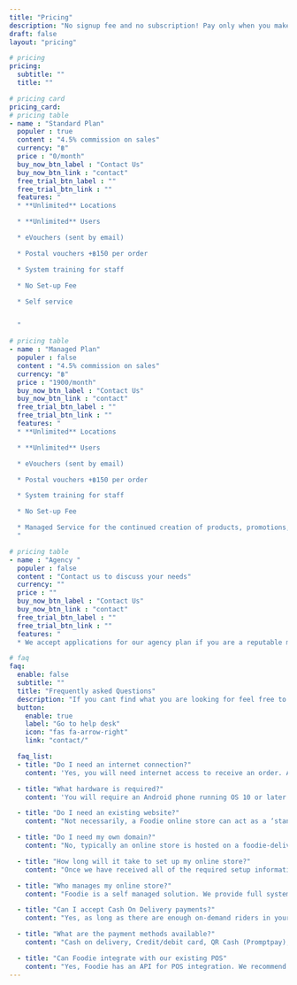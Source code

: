 ```yaml
---
title: "Pricing"
description: "No signup fee and no subscription! Pay only when you make a sale."
draft: false
layout: "pricing"

# pricing
pricing:
  subtitle: ""
  title: ""

# pricing card
pricing_card:
# pricing table
- name : "Standard Plan"
  populer : true
  content : "4.5% commission on sales"
  currency: "฿"
  price : "0/month"
  buy_now_btn_label : "Contact Us"
  buy_now_btn_link : "contact"
  free_trial_btn_label : ""
  free_trial_btn_link : ""
  features: "
  * **Unlimited** Locations

  * **Unlimited** Users

  * eVouchers (sent by email)

  * Postal vouchers +฿150 per order

  * System training for staff

  * No Set-up Fee

  * Self service


  "

# pricing table
- name : "Managed Plan"
  populer : false
  content : "4.5% commission on sales"
  currency: "฿"
  price : "1900/month"
  buy_now_btn_label : "Contact Us"
  buy_now_btn_link : "contact"
  free_trial_btn_label : ""
  free_trial_btn_link : ""
  features: "
  * **Unlimited** Locations

  * **Unlimited** Users

  * eVouchers (sent by email)

  * Postal vouchers +฿150 per order

  * System training for staff

  * No Set-up Fee

  * Managed Service for the continued creation of products, promotions, add-ons and exporting reports.
  "

# pricing table
- name : "Agency "
  populer : false
  content : "Contact us to discuss your needs"
  currency: ""
  price : ""
  buy_now_btn_label : "Contact Us"
  buy_now_btn_link : "contact"
  free_trial_btn_label : ""
  free_trial_btn_link : ""
  features: "
  * We accept applications for our agency plan if you are a reputable marketing agency specializing in the F&B, Travel, Health & Wellness or Leisure sectors in Thailand and would like to resell Voucherstore to your valued clients."

# faq
faq:
  enable: false
  subtitle: ""
  title: "Frequently asked Questions"
  description: "If you cant find what you are looking for feel free to reach out or visit our comprehensive help desk."
  button:
    enable: true
    label: "Go to help desk"
    icon: "fas fa-arrow-right"
    link: "contact/"

  faq_list:
  - title: "Do I need an internet connection?"
    content: 'Yes, you will need internet access to receive an order. A 4G sim card is suitable for the Foodie store app but wifi is preferable.'

  - title: "What hardware is required?"
    content: 'You will require an Android phone running OS 10 or later for each branch registered with Foodie.'

  - title: "Do I need an existing website?"
    content: "Not necessarily, a Foodie online store can act as a ‘standalone’ website. If you do have a website it is easy to add an ‘order here’ button linked to your online store."

  - title: "Do I need my own domain?"
    content: "No, typically an online store is hosted on a foodie-delivery.com sub-domain."

  - title: "How long will it take to set up my online store?"
    content: "Once we have received all of the required setup information, we can usually have your online store up and running within 72 hours."

  - title: "Who manages my online store?"
    content: "Foodie is a self managed solution. We provide full system training prior to your store going live and unlimited support for the duration of the agreement."

  - title: "Can I accept Cash On Delivery payments?"
    content: "Yes, as long as there are enough on-demand riders in your vicinity who handle cash orders. Online payments are always the easier, more preferred option for the majority of riders."

  - title: "What are the payment methods available?"
    content: "Cash on delivery, Credit/debit card, QR Cash (Promptpay), Line Pay, True Wallet and Mobile Banking"

  - title: "Can Foodie integrate with our existing POS"
    content: "Yes, Foodie has an API for POS integration. We recommend contacting your POS provider"
---
```

